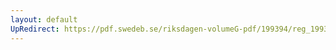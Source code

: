 ```yaml
---
layout: default
UpRedirect: https://pdf.swedeb.se/riksdagen-volumeG-pdf/199394/reg_199394/reg_199394_0480.pdf
---
```

